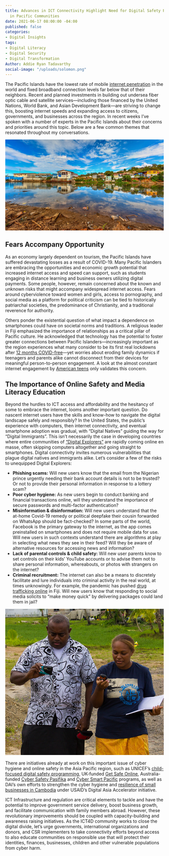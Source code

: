 ```yaml
---
title: Advances in ICT Connectivity Highlight Need for Digital Safety Preparedness
  in Pacific Communities
date: 2021-06-17 08:00:00 -04:00
published: false
categories:
- Digital Insights
tags:
- Digital Literacy
- Digital Security
- Digital Transformation
Author: Addie Ryan Tadavarthy
social-image: "/uploads/solomon.png"
---
```


The Pacific Islands have the lowest rate of mobile [internet penetration](https://www.pacificislandtimes.com/post/2020/01/04/the-connectivity-gap-in-the-pacific) in the world and fixed broadband connection levels far below that of their neighbors. Recent and planned investments in building out undersea fiber optic cable and satellite services—including those financed by the United Nations, World Bank, and Asian Development Bank—are striving to change this, boosting internet speeds and expanding access to citizens, governments, and businesses across the region. In recent weeks I’ve spoken with a number of experts in the Pacific Islands about their concerns and priorities around this topic. Below are a few common themes that resonated throughout my conversations.

<!--more-->

![solomon.png](/uploads/solomon.png)

## Fears Accompany Opportunity

As an economy largely dependent on tourism, the Pacific Islands have suffered devastating losses as a result of COVID-19. Many Pacific Islanders are embracing the opportunities and economic growth potential that increased internet access and speed can support, such as students engaging in distance learning and business owners utilizing digital payments. Some people, however, remain concerned about the known and unknown risks that might accompany widespread internet access. Fears around cyberviolence toward women and girls, access to pornography, and social media as a platform for political criticism can be tied to historically patriarchal societies, the predominance of Christianity, and a traditional reverence for authority.

Others ponder the existential question of what impact a dependence on smartphones could have on societal norms and traditions. A religious leader in Fiji emphasized the importance of relationships as a critical pillar of Pacific culture. He acknowledged that technology has the potential to foster greater connections between Pacific Islanders—increasingly important as the region experiences what many consider to be its first real lockdowns after [12 months COVID-free](https://theconversation.com/the-pacific-went-a-year-without-covid-now-its-all-under-threat-158963)—yet worries about eroding family dynamics if teenagers and parents alike cannot disconnect from their devices for meaningful person-to-person engagement. A look at the almost constant internet engagement by [American teens](https://www.theatlantic.com/family/archive/2018/08/screen-time-parents-teens/568081/)  only validates this concern.

## The Importance of Online Safety and Media Literacy Education

Beyond the hurdles to ICT access and affordability and the hesitancy of some to embrace the internet, looms another important question. Do nascent internet users have the skills and know-how to navigate the digital landscape safely and responsibly? In the United States, the public’s experience with computers, then internet connectivity, and eventual smartphone adoption was gradual, with “Digital Natives” guiding the way for “Digital Immigrants”. This isn’t necessarily the case in developing countries where entire communities of [“Digital Explorers”](https://dai-global-digital.com/beyond-features-designing-for-the-worlds-digital-explorers.html) are rapidly coming online en masse, often skipping computers altogether and going straight to smartphones. Digital connectivity invites numerous vulnerabilities that plague digital natives and immigrants alike. Let’s consider a few of the risks to unequipped Digital Explorers:

* **Phishing scams:** Will new users know that the email from the Nigerian prince urgently needing their bank account details is not to be trusted? Or not to provide their personal information in response to a lottery scam?
* **Poor cyber hygiene:** As new users begin to conduct banking and financial transactions online, will they understand the importance of secure passwords and multi-factor authentication?
* **Misinformation & disinformation:** Will new users understand that the at-home Covid-19 remedy or political deepfake their cousin forwarded on WhatsApp should be fact-checked? In some parts of the world, Facebook is the primary gateway to the internet, as the app comes preinstalled on smartphones and does not require mobile data for use. Will new users in such contexts understand there are algorithms at play in selecting what news they see in their feed? Will they be aware of alternative resources for accessing news and information?
* **Lack of parental controls & child safety:** Will new user parents know to set controls on their kids’ YouTube accounts or to advise them not to share personal information, whereabouts, or photos with strangers on the internet?
* **Criminal recruitment:** The internet can also be a means to discretely facilitate and lure individuals into criminal activity in the real world, at times unknowingly. For example, the pandemic has pushed [drug trafficking online](https://www.fijitimes.com/illegal-drugs-trade-goes-digital-for-pandemic/) in Fiji. Will new users know that responding to social media solicits to “make money quick” by delivering packages could land them in jail?

![pacific.jpeg](/uploads/pacific.jpeg)

There are initiatives already at work on this important issue of cyber hygiene and online safety in the Asia Pacific region, such as UNICEF’s [child-focused digital safety programming](https://www.unicef.org/pacificislands/press-releases/make-digital-world-safer-children-while-increasing-online-access-benefit-most), UK-funded [Get Safe Online](https://www.getsafeonline.org/), Australia-funded [Cyber Safety Pasifika](https://www.cybersafetypasifika.org/) and [Cyber Smart Pacific](https://pacificonline.org/cyber-smart-pacific/) programs, as well as DAI’s own efforts to strengthen the cyber hygiene and [resilience of small businesses in Cambodia](https://dai-global-digital.com/staying-safe-online.html) under USAID’s Digital Asia Accelerator initiative.

ICT Infrastructure and regulation are critical elements to tackle and have the potential to improve government service delivery, boost business growth, and facilitate communication with family members abroad. However, these revolutionary improvements should be coupled with capacity-building and awareness raising initiatives. As the ICT4D community works to close the digital divide, let’s urge governments, international organizations and donors, and CSR implementers to take connectivity efforts beyond access to also educate communities on responsible use that will protect their identities, finances, businesses, children and other vulnerable populations from cyber harm.